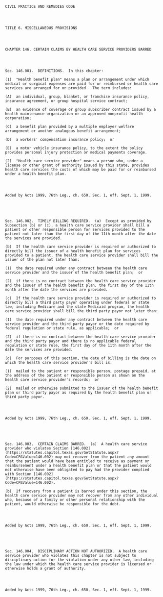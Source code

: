 ﻿
    
    
    	
    					
    
    
    CIVIL PRACTICE AND REMEDIES CODE
    
      
    
    
    TITLE 6. MISCELLANEOUS PROVISIONS
    
      
    
    
    CHAPTER 146. CERTAIN CLAIMS BY HEALTH CARE SERVICE PROVIDERS BARRED
    
      
    
    
    Sec. 146.001.  DEFINITIONS.  In this chapter:
    
    (1)  "Health benefit plan" means a plan or arrangement under which medical or surgical expenses are paid for or reimbursed or health care services are arranged for or provided.  The term includes:
    
    (A)  an individual, group, blanket, or franchise insurance policy, insurance agreement, or group hospital service contract;
    
    (B)  an evidence of coverage or group subscriber contract issued by a health maintenance organization or an approved nonprofit health corporation;
    
    (C)  a benefit plan provided by a multiple employer welfare arrangement or another analogous benefit arrangement;
    
    (D)  a workers' compensation insurance policy;  or
    
    (E)  a motor vehicle insurance policy, to the extent the policy provides personal injury protection or medical payments coverage.
    
    (2)  "Health care service provider" means a person who, under a license or other grant of authority issued by this state, provides health care services the costs of which may be paid for or reimbursed under a health benefit plan.
    
    
    
    
    Added by Acts 1999, 76th Leg., ch. 650, Sec. 1, eff. Sept. 1, 1999.
    
    
    
    
    
    Sec. 146.002.  TIMELY BILLING REQUIRED.  (a)  Except as provided by Subsection (b) or (c), a health care service provider shall bill a patient or other responsible person for services provided to the patient not later than the first day of the 11th month after the date the services are provided.
    
    (b)  If the health care service provider is required or authorized to directly bill the issuer of a health benefit plan for services provided to a patient, the health care service provider shall bill the issuer of the plan not later than:
    
    (1)  the date required under any contract between the health care service provider and the issuer of the health benefit plan;  or
    
    (2)  if there is no contract between the health care service provider and the issuer of the health benefit plan, the first day of the 11th month after the date the services are provided.
    
    (c)  If the health care service provider is required or authorized to directly bill a third party payor operating under federal or state law, including Medicare and the state Medicaid program, the health care service provider shall bill the third party payor not later than:
    
    (1)  the date required under any contract between the health care service provider and the third party payor or the date required by federal regulation or state rule, as applicable;  or
    
    (2)  if there is no contract between the health care service provider and the third party payor and there is no applicable federal regulation or state rule, the first day of the 11th month after the date the services are provided.
    
    (d)  For purposes of this section, the date of billing is the date on which the health care service provider's bill is:
    
    (1)  mailed to the patient or responsible person, postage prepaid, at the address of the patient or responsible person as shown on the health care service provider's records;  or
    
    (2)  mailed or otherwise submitted to the issuer of the health benefit plan or third party payor as required by the health benefit plan or third party payor.
    
    
    
    
    Added by Acts 1999, 76th Leg., ch. 650, Sec. 1, eff. Sept. 1, 1999.
    
    
    
    
    
    Sec. 146.003.  CERTAIN CLAIMS BARRED.  (a)  A health care service provider who violates Section [146.002](https://statutes.capitol.texas.gov/GetStatute.aspx?Code=CP&Value=146.002) may not recover from the patient any amount that the patient would have been entitled to receive as payment or reimbursement under a health benefit plan or that the patient would not otherwise have been obligated to pay had the provider complied with Section [146.002](https://statutes.capitol.texas.gov/GetStatute.aspx?Code=CP&Value=146.002).
    
    (b)  If recovery from a patient is barred under this section, the health care service provider may not recover from any other individual who, because of a family or other personal relationship with the patient, would otherwise be responsible for the debt.
    
    
    
    
    Added by Acts 1999, 76th Leg., ch. 650, Sec. 1, eff. Sept. 1, 1999.
    
    
    
    
    
    Sec. 146.004.  DISCIPLINARY ACTION NOT AUTHORIZED.  A health care service provider who violates this chapter is not subject to disciplinary action for the violation under any other law, including the law under which the health care service provider is licensed or otherwise holds a grant of authority.
    
    
    
    
    Added by Acts 1999, 76th Leg., ch. 650, Sec. 1, eff. Sept. 1, 1999.
    
    
    
    
    				
